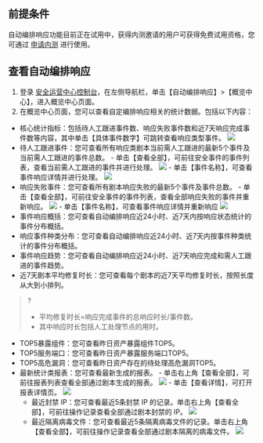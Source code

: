 ##  前提条件
自动编排响应功能目前正在试用中，获得内测邀请的用户可获得免费试用资格，您可通过 [申请内测](https://cloud.tencent.com/apply/p/w5svog9t1nj) 进行使用。

## 查看自动编排响应
1. 登录 [安全运营中心控制台](https://console.cloud.tencent.com/ssav2/response)，在左侧导航栏，单击【自动编排响应】>【概览中心】，进入概览中心页面。
2.	在概览中心页面，您可以查看自定编排响应相关的统计数据。包括以下内容：
 - 核心统计指标：包括待人工跟进事件数、响应失败事件数和近7天响应完成事件数等内容，其中单击【具体事件数字】可跳转查看响应类型事件。
 ![](https://main.qcloudimg.com/raw/eaf654df0c484876946c297019b68435.png)
 - 待人工跟进事件：您可查看所有响应类剧本当前需人工跟进的最新5个事件及当前需人工跟进的事件总数。
       - 单击【查看全部】，可前往安全事件的事件列表，查看当前需人工跟进的事件并进行处理。
  ![](https://main.qcloudimg.com/raw/e0973e641e1d57b13295a93994638847.png)
       - 单击【事件名称】，可查看事件响应详情并进行处理。
 ![](https://main.qcloudimg.com/raw/4ea5452df9b4ec414cec590b818cab3f.png)
 - 响应失败事件：您可查看所有剧本响应失败的最新5个事件及事件总数。
       - 单击【查看全部】，可前往安全事件的事件列表，查看全部响应失败的事件并重新响应。
![](https://main.qcloudimg.com/raw/8069701b0721fff08ecf35568692754f.png)
       - 单击【事件名称】，可查看事件响应详情并重新响应
 ![](https://main.qcloudimg.com/raw/159b29bdf7ab4fed58bb74bec4455f4f.png)
 - 事件响应概括：您可查看自动编排响应近24小时、近7天内按响应状态统计的事件分布概括。
 - 响应事件种类分布：您可查看自动编排响应近24小时、近7天内按事件种类统计的事件分布概括。
 - 事件响应趋势：您可查看自动编排响应近24小时、近7天响应完成和需人工跟进的事件趋势。
 - 近7天剧本平均修复时长：您可查看每个剧本的近7天平均修复时长，按照长度从大到小排列。
>?
>- 平均修复时长=响应完成事件的总响应时长/事件数。
>- 其中响应时长包括人工处理节点的用时。
>
 - TOP5暴露组件：您可查看昨日资产暴露组件TOP5。
 - TOP5服务端口：您可查看昨日资产暴露服务端口TOP5。
 - TOP5高危漏洞：您可查看昨日资产存在的待处理高危漏洞TOP5。
 - 最新统计类报表：您可查看最新生成的报表。
       - 单击右上角【查看全部】，可前往报表列表查看全部通过剧本生成的报表。
       ![](https://main.qcloudimg.com/raw/ef42cd6c5d7b0889a21e01420d360115.png)
       - 单击【查看详情】，可打开报表详情页。
       ![](https://main.qcloudimg.com/raw/371e088ad8f0be461242371c56e88fb7.png)
	- 最近封禁 IP：您可查看最近5条封禁 IP 的记录。单击右上角【查看全部】，可前往操作记录查看全部通过剧本封禁的 IP。
	![](https://main.qcloudimg.com/raw/895580d49c653b06a7628726aef230c7.png)
	- 最近隔离病毒文件：您可查看最近5条隔离病毒文件的记录。单击右上角【查看全部】，可前往操作记录查看全部通过剧本隔离的病毒文件。
![](https://main.qcloudimg.com/raw/2d4cf4554b87883b61749a7bdb3a8228.png)
